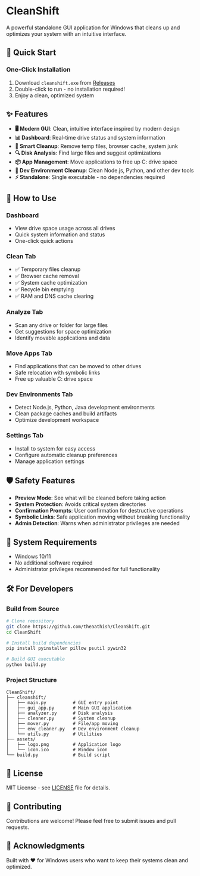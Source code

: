 # CleanShift

A powerful standalone GUI application for Windows that cleans up and optimizes your system with an intuitive interface.

## 🚀 Quick Start

### One-Click Installation
1. Download `cleanshift.exe` from [Releases](https://github.com/theaathish/CleanShift/releases/latest)
2. Double-click to run - no installation required!
3. Enjoy a clean, optimized system

## ✨ Features

- **🖥️ Modern GUI**: Clean, intuitive interface inspired by modern design
- **📊 Dashboard**: Real-time drive status and system information
- **🧹 Smart Cleanup**: Remove temp files, browser cache, system junk
- **🔍 Disk Analysis**: Find large files and suggest optimizations
- **📦 App Management**: Move applications to free up C: drive space
- **🔧 Dev Environment Cleanup**: Clean Node.js, Python, and other dev tools
- **⚡ Standalone**: Single executable - no dependencies required

## 📖 How to Use

### Dashboard
- View drive space usage across all drives
- Quick system information and status
- One-click quick actions

### Clean Tab
- ✅ Temporary files cleanup
- ✅ Browser cache removal
- ✅ System cache optimization
- ✅ Recycle bin emptying
- ✅ RAM and DNS cache clearing

### Analyze Tab
- Scan any drive or folder for large files
- Get suggestions for space optimization
- Identify movable applications and data

### Move Apps Tab
- Find applications that can be moved to other drives
- Safe relocation with symbolic links
- Free up valuable C: drive space

### Dev Environments Tab
- Detect Node.js, Python, Java development environments
- Clean package caches and build artifacts
- Optimize development workspace

### Settings Tab
- Install to system for easy access
- Configure automatic cleanup preferences
- Manage application settings

## 🛡️ Safety Features

- **Preview Mode**: See what will be cleaned before taking action
- **System Protection**: Avoids critical system directories
- **Confirmation Prompts**: User confirmation for destructive operations
- **Symbolic Links**: Safe application moving without breaking functionality
- **Admin Detection**: Warns when administrator privileges are needed

## 🔧 System Requirements

- Windows 10/11
- No additional software required
- Administrator privileges recommended for full functionality

## 🛠️ For Developers

### Build from Source
```bash
# Clone repository
git clone https://github.com/theaathish/CleanShift.git
cd CleanShift

# Install build dependencies
pip install pyinstaller pillow psutil pywin32

# Build GUI executable
python build.py
```

### Project Structure
```
CleanShift/
├── cleanshift/
│   ├── main.py          # GUI entry point
│   ├── gui_app.py       # Main GUI application
│   ├── analyzer.py      # Disk analysis
│   ├── cleaner.py       # System cleanup
│   ├── mover.py         # File/app moving
│   ├── env_cleaner.py   # Dev environment cleanup
│   └── utils.py         # Utilities
├── assets/
│   ├── logo.png         # Application logo
│   └── icon.ico         # Window icon
└── build.py             # Build script
```

## 📄 License

MIT License - see [LICENSE](LICENSE) file for details.

## 🤝 Contributing

Contributions are welcome! Please feel free to submit issues and pull requests.

## 🙏 Acknowledgments

Built with ❤️ for Windows users who want to keep their systems clean and optimized.
